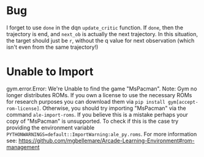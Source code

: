 # Bug

I forget to use `done` in the dqn `update_critic` function. If `done`, then the trajectory is end, and `next_ob` is actually the next trajectory. In this situation, the target should just be `r`, without the q value for next observation (which isn't even from the same trajectory!)

# Unable to Import

gym.error.Error: We're Unable to find the game "MsPacman". Note: Gym no longer distributes ROMs. If you own a license to use the necessary ROMs for research purposes you can download them via `pip install gym[accept-rom-license]`. Otherwise, you should try importing "MsPacman" via the command `ale-import-roms`. If you believe this is a mistake perhaps your copy of "MsPacman" is unsupported. To check if this is the case try providing the environment variable `PYTHONWARNINGS=default::ImportWarning:ale_py.roms`. For more information see: https://github.com/mgbellemare/Arcade-Learning-Environment#rom-management